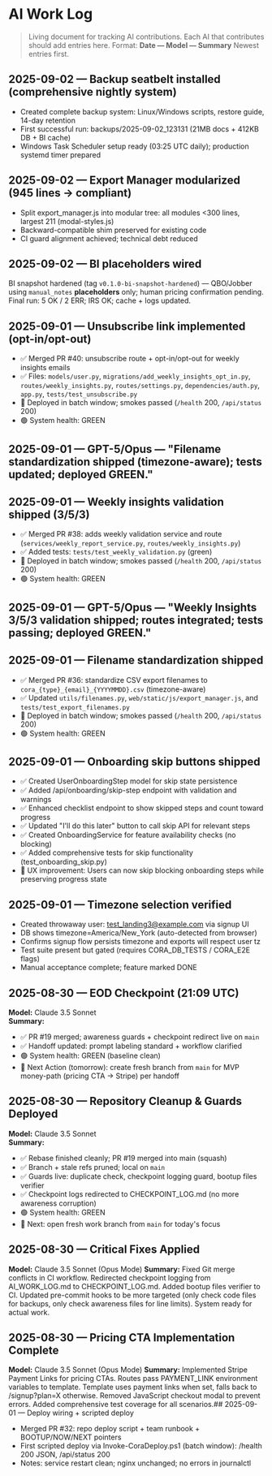 # AI Work Log

> Living document for tracking AI contributions. Each AI that contributes should add entries here.
> Format: **Date — Model — Summary**
> Newest entries first.

## 2025-09-02 — Backup seatbelt installed (comprehensive nightly system)
- Created complete backup system: Linux/Windows scripts, restore guide, 14-day retention
- First successful run: backups/2025-09-02_123131 (21MB docs + 412KB DB + BI cache)
- Windows Task Scheduler setup ready (03:25 UTC daily); production systemd timer prepared

## 2025-09-02 — Export Manager modularized (945 lines → compliant)
- Split export_manager.js into modular tree: all modules <300 lines, largest 211 (modal-styles.js)
- Backward-compatible shim preserved for existing code
- CI guard alignment achieved; technical debt reduced

## 2025-09-02 — BI placeholders wired
BI snapshot hardened (tag `v0.1.0-bi-snapshot-hardened`) — QBO/Jobber using `manual_notes` **placeholders** only; human pricing confirmation pending. Final run: 5 OK / 2 ERR; IRS OK; cache + logs updated.

## 2025-09-01 — Unsubscribe link implemented (opt-in/opt-out)
- ✅ Merged PR #40: unsubscribe route + opt-in/opt-out for weekly insights emails
- ✅ Files: `models/user.py`, `migrations/add_weekly_insights_opt_in.py`, `routes/weekly_insights.py`, `routes/settings.py`, `dependencies/auth.py`, `app.py`, `tests/test_unsubscribe.py`
- 🚀 Deployed in batch window; smokes passed (`/health` 200, `/api/status` 200)
- 🟢 System health: GREEN

## 2025-09-01 — GPT-5/Opus — "Filename standardization shipped (timezone-aware); tests updated; deployed GREEN."

## 2025-09-01 — Weekly insights validation shipped (3/5/3)
- ✅ Merged PR #38: adds weekly validation service and route (`services/weekly_report_service.py`, `routes/weekly_insights.py`)
- ✅ Added tests: `tests/test_weekly_validation.py` (green)
- 🚀 Deployed in batch window; smokes passed (`/health` 200, `/api/status` 200)
- 🟢 System health: GREEN

## 2025-09-01 — GPT-5/Opus — "Weekly Insights 3/5/3 validation shipped; routes integrated; tests passing; deployed GREEN."

## 2025-09-01 — Filename standardization shipped
- ✅ Merged PR #36: standardize CSV export filenames to `cora_{type}_{email}_{YYYYMMDD}.csv` (timezone-aware)
- ✅ Updated `utils/filenames.py`, `web/static/js/export_manager.js`, and `tests/test_export_filenames.py`
- 🚀 Deployed in batch window; smokes passed (`/health` 200, `/api/status` 200)
- 🟢 System health: GREEN

## 2025-09-01 — Onboarding skip buttons shipped
- ✅ Created UserOnboardingStep model for skip state persistence
- ✅ Added /api/onboarding/skip-step endpoint with validation and warnings
- ✅ Enhanced checklist endpoint to show skipped steps and count toward progress
- ✅ Updated "I'll do this later" button to call skip API for relevant steps
- ✅ Created OnboardingService for feature availability checks (no blocking)
- ✅ Added comprehensive tests for skip functionality (test_onboarding_skip.py)
- 🎯 UX improvement: Users can now skip blocking onboarding steps while preserving progress state

## 2025-09-01 — Timezone selection verified
- Created throwaway user: test_landing3@example.com via signup UI
- DB shows timezone=America/New_York (auto-detected from browser)
- Confirms signup flow persists timezone and exports will respect user tz
- Test suite present but gated (requires CORA_DB_TESTS / CORA_E2E flags)
- Manual acceptance complete; feature marked DONE

## 2025-08-30 — EOD Checkpoint (21:09 UTC)
**Model:** Claude 3.5 Sonnet  
**Summary:** 
- ✅ PR #19 merged; awareness guards + checkpoint redirect live on `main`
- ✅ Handoff updated: prompt labeling standard + workflow clarified
- 🟢 System health: GREEN (baseline clean)
- 🧭 Next Action (tomorrow): create fresh branch from `main` for MVP money-path (pricing CTA → Stripe) per handoff

## 2025-08-30 — Repository Cleanup & Guards Deployed
**Model:** Claude 3.5 Sonnet  
**Summary:** 
- ✅ Rebase finished cleanly; PR #19 merged into main (squash)
- ✅ Branch + stale refs pruned; local on `main`
- ✅ Guards live: duplicate check, checkpoint logging guard, bootup files verifier
- ✅ Checkpoint logs redirected to CHECKPOINT_LOG.md (no more awareness corruption)
- 🟢 System health: GREEN
- 🎯 Next: open fresh work branch from `main` for today's focus

## 2025-08-30 — Critical Fixes Applied
**Model:** Claude 3.5 Sonnet (Opus Mode)
**Summary:** Fixed Git merge conflicts in CI workflow. Redirected checkpoint logging from AI_WORK_LOG.md to CHECKPOINT_LOG.md. Added bootup files verifier to CI. Updated pre-commit hooks to be more targeted (only check code files for backups, only check awareness files for line limits). System ready for actual work.

## 2025-08-30 — Pricing CTA Implementation Complete
**Model:** Claude 3.5 Sonnet (Opus Mode)
**Summary:** Implemented Stripe Payment Links for pricing CTAs. Routes pass PAYMENT_LINK environment variables to template. Template uses payment links when set, falls back to /signup?plan=X otherwise. Removed JavaScript checkout modal to prevent errors. Added comprehensive test coverage for all scenarios.## 2025-09-01 — Deploy wiring + scripted deploy
- Merged PR #32: repo deploy script + team runbook + BOOTUP/NOW/NEXT pointers
- First scripted deploy via Invoke-CoraDeploy.ps1 (batch window): /health 200 JSON, /api/status 200
- Notes: service restart clean; nginx unchanged; no errors in journalctl
